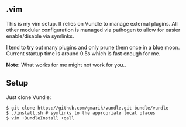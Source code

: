 .vim
---
This is my vim setup. It relies on Vundle to manage external plugins. All other modular configuration is managed via pathogen to allow for easier enable/disable via symlinks.

I tend to try out many plugins and only prune them once in a blue moon. Current startup time is around 0.5s which is fast enough for me. 

**Note:** What works for me might not work for you..

Setup
---

Just clone Vundle:
```
$ git clone https://github.com/gmarik/vundle.git bundle/vundle
$ ./install.sh # symlinks to the appropriate local places
$ vim +BundleInstall +qall
```
